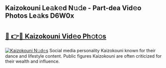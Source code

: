 ## Kaizokouni Le𝚊k𝚎d N𝚞𝚍e - Part-dea Vid𝚎o Photos Le𝚊ks D6W0x

# <h2><a href="http://fbf9moq.evod.top/?m=Kaizokouni">🔗 👉🔴 Kaizokouni Vid𝚎o Ph𝚘t𝚘s</a></h2>

[![Kaizokouni N𝚞d𝚎s](https://i.imgur.com/8V9OHl7.gif)](http://fbf9moq.evod.top/?m=Kaizokouni)
Social media personality Kaizokouni known for their dance and lifestyle content. Public figures Kaizokouni are often criticized for their wealth and influence. 
